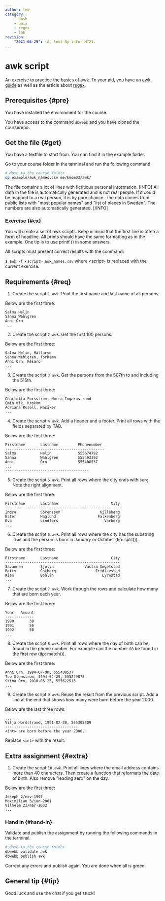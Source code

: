 ```yaml
---
author: lew
category:
    - bash
    - unix
    - regex
    - lab
revision:
    "2021-06-29": (A, lew) Ny inför HT21.
...
```

awk script
==================================

An exercise to practice the basics of awk. To your aid, you have an [awk guide](guide/kom-igang-med-awk) as well as the article about [regex](kunskap/regex).

<!--more-->



Prerequisites {#pre}
-----------------------

You have installed the environment for the course.

You have access to the command `dbwebb` and you have cloned the courserepo.



Get the file {#get}
-----------------------

You have a textfile to start from. You can find it in the example folder.

Go to your course folder in the terminal and run the following command.

```bash
# Move to the course folder
cp example/awk_names.csv me/kmom03/awk/
```

The file contains a lot of lines with fictitious personal information.
[INFO]
All data in the file is automatically generated and is not real people. If it could be mapped to a real person, it is by pure chance. The data comes from public lists with "most popular names" and "list of places in Sweden". The numbers are also automatically generated.
[/INFO]



### Exercise {#ex}

You will create a set of awk scripts. Keep in mind that the first line is often a form of headline. All prints should have the same formatting as in the example. One tip is to use printf () in some answers.

All scripts must present correct results with the command:

`$ awk -f <script> awk_names.csv` where &lt;script&gt; is replaced with the current exercise.


Requirements {#req}
-----------------------

1. Create the script `1.awk`. Print the first name and last name of all persons.

Below are the first three:
```
Salma Helin
Sanna Wahlgren
Anni Örn
...
```

2. Create the script `2.awk`. Get the first 100 persons.

Below are the first three:
```
Salma Helin, Hällaryd
Sanna Wahlgren, Torhamn
Anni Örn, Resarö
...
```

3. Create the script `3.awk`. Get the persons from the 507th to and including the 515th.

Below are the first three:
```
Charlotta Forsström, Norra Ingaröstrand
Emin Wik, Krokom
Adriana Rosell, Näsåker
...
```

4. Create the script `4.awk`. Add a header and a footer. Print all rows with the fields separated by TAB.

Below are the first three:
```
Firstname       Lastname         Phonenumber
---------------------------------------------
Salma           Helin            555674792
Sanna           Wahlgren         555493393
Anni            Örn              555408537
...
--------------------------------------
```

5. Create the script `5.awk`. Print all rows where the city ends with `berg`. Note the right alignment.

Below are the first three:
```
Firstname       Lastname                        City
----------------------------------------------------
Indra           Sörensson                  Killeberg
Ester           Haglund                   Falkenberg
Eva             Lindfors                     Varberg
...
```

6. Create the script `6.awk`. Print all rows where the city has the substring `stad` and the person is born in January or October (tip: split()).

Below are the first three:
```
Firstname       Lastname                        City
----------------------------------------------------
Savannah        Sjölin              Västra Ingelstad
Betty           Östberg                  Fridlevstad
Kian            Bohlin                      Lyrestad
...
```

7. Create the script `7.awk`. Work through the rows and calculate how many that are born each year.

Below are the first three:
```
Year   Amount
-------------
1990       38
1991       56
1992       50
...
```

8. Create the script `8.awk`. Print all rows where the day of birth can be found in the phone number. For example can the number `08` be found in the first row (tip: match()).

Below are the first three:
```
Anni Örn, 1994-07-08, 555408537
Teo Stenström, 1994-04-29, 555229873
Stina Örn, 2010-05-25, 555622513
...
```

9. Create the script `9.awk`. Reuse the result from the previous script. Add a line at the end that shows how many were born before the year 2000.

Below are the last three rows:
```
...
Vilja Nordstrand, 1991-02-30, 555305309
---------------------------------
<int> are born before the year 2000.
```

Replace `<int>` with the result.



Extra assignment {#extra}
-----------------------

1. Create the script `10.awk`. Print all lines where the email address contains more than 40 characters. Then create a function that reformats the date of birth. Also remove "leading zero" on the day.

Below are the first three:
```
Joseph 2/nov-1997
Maximiliam 3/jun-2001
Vilhelm 23/mar-2002
...
```



### Hand in {#hand-in}

Validate and publish the assignment by running the following commands in the terminal.

```bash
# Move to the course folder
dbwebb validate awk
dbwebb publish awk
```

Correct any errors and publish again. You are done when all is green.



General tip {#tip}
-----------------------

Good luck and use the chat if you get stuck!
